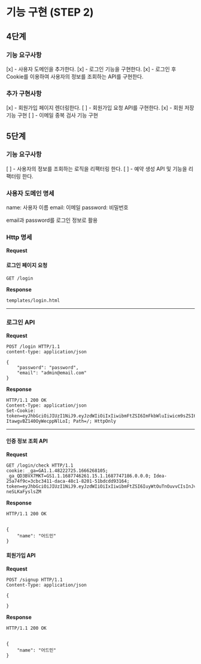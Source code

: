 # 기능 구현 (STEP 2)

## 4단계

### 기능 요구사항

[x] - 사용자 도메인을 추가한다.
[x] - 로그인 기능을 구현한다.
[x] - 로그인 후 Cookie를 이용하여 사용자의 정보를 조회하는 API를 구현한다.

### 추가 구현사항

[x] - 회원가입 페이지 렌더링한다.
[ ] - 회원가입 요청 API를 구현한다.
[x] - 회원 저장 기능 구현
[ ] - 이메일 중복 검사 기능 구현

## 5단계

### 기능 요구사항

[ ] - 사용자의 정보를 조회하는 로직을 리팩터링 한다.
[ ] - 예약 생성 API 및 기능을 리팩터링 한다.

### 사용자 도메인 명세

name: 사용자 이름
email: 이메일
password: 비밀번호

email과 password를 로그인 정보로 활용

### Http 명세

**Request**

#### 로그인 페이지 요청

```http request
GET /login
```

**Response**

```http request
templates/login.html
```

---

### 로그인 API

**Request**

```http request
POST /login HTTP/1.1
content-type: application/json

{
    "password": "password",
    "email": "admin@email.com"
}
```

**Response**

```http request
HTTP/1.1 200 OK
Content-Type: application/json
Set-Cookie: token=eyJhbGciOiJIUzI1NiJ9.eyJzdWIiOiIxIiwibmFtZSI6ImFkbWluIiwicm9sZSI6IkFETUlOIn0.cwnHsltFeEtOzMHs2Q5-ItawgvBZ140OyWecppNlLoI; Path=/; HttpOnly

```

---

#### 인증 정보 조회 API

**Request**

```http request
GET /login/check HTTP/1.1
cookie: _ga=GA1.1.48222725.1666268105; _ga_QD3BVX7MKT=GS1.1.1687746261.15.1.1687747186.0.0.0; Idea-25a74f9c=3cbc3411-daca-48c1-8201-51bdcdd93164; token=eyJhbGciOiJIUzI1NiJ9.eyJzdWIiOiIxIiwibmFtZSI6IuyWtOuTnOuvvCIsInJvbGUiOiJBRE1JTiJ9.vcK93ONRQYPFCxT5KleSM6b7cl1FE-neSLKaFyslsZM

```

**Response**

```http request
HTTP/1.1 200 OK


{
    "name": "어드민"
}

```

#### 회원가입 API

**Request**

```http request
POST /signup HTTP/1.1
Content-Type: application/json

{ 

}
```

**Response**

```http request
HTTP/1.1 200 OK


{
    "name": "어드민"
}

```
